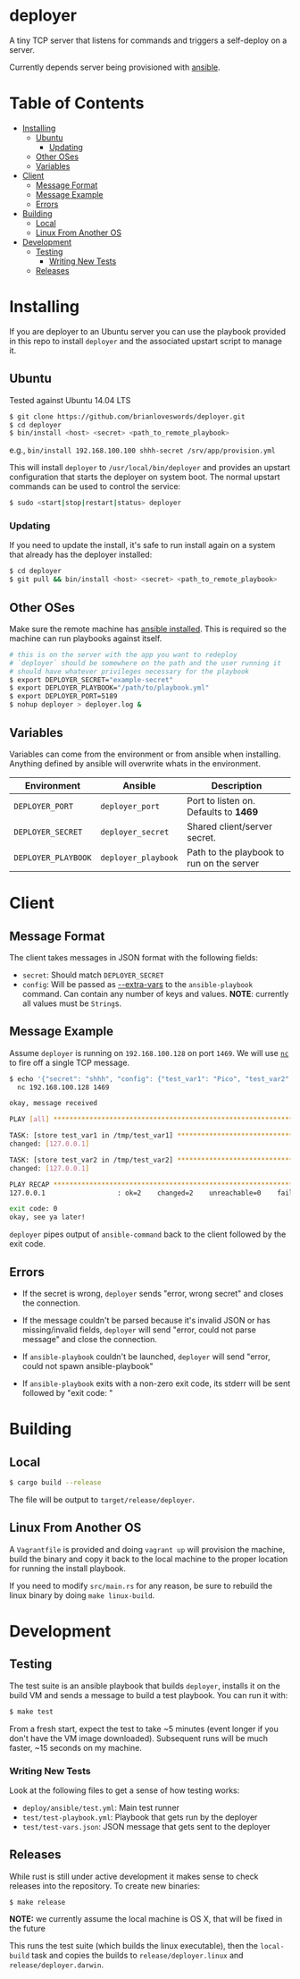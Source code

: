 # deployer

A tiny TCP server that listens for commands and triggers a self-deploy
on a server.

Currently depends server being provisioned with
[ansible](http://docs.ansible.com/).

# Table of Contents

- [Installing](#installing)
  - [Ubuntu](#ubuntu)
    - [Updating](#updating)
  - [Other OSes](#other-oses)
  - [Variables](#variables)
- [Client](#client)
  - [Message Format](#message-format)
  - [Message Example](#message-example)
  - [Errors](#errors)
- [Building](#building)
  - [Local](#local)
  - [Linux From Another OS](#linux-from-another-os)
- [Development](#development)
  - [Testing](#testing)
    - [Writing New Tests](#writing-new-tests)
  - [Releases](#releases)

# Installing

If you are deployer to an Ubuntu server you can use the playbook
provided in this repo to install `deployer` and the associated upstart
script to manage it.

## Ubuntu

Tested against Ubuntu 14.04 LTS

```bash
$ git clone https://github.com/brianloveswords/deployer.git
$ cd deployer
$ bin/install <host> <secret> <path_to_remote_playbook>
```

e.g., `bin/install 192.168.100.100 shhh-secret /srv/app/provision.yml`

This will install `deployer` to `/usr/local/bin/deployer` and provides
an upstart configuration that starts the deployer on system boot. The
normal upstart commands can be used to control the service:

```bash
$ sudo <start|stop|restart|status> deployer
```

### Updating

If you need to update the install, it's safe to run install again on a
system that already has the deployer installed:

```bash
$ cd deployer
$ git pull && bin/install <host> <secret> <path_to_remote_playbook>
```

## Other OSes

Make sure the remote machine has [ansible installed](http://docs.ansible.com/intro_installation.html#installing-the-control-machine). This is required so the machine can run playbooks against itself.

```bash
# this is on the server with the app you want to redeploy
# `deployer` should be somewhere on the path and the user running it
# should have whatever privileges necessary for the playbook
$ export DEPLOYER_SECRET="example-secret"
$ export DEPLOYER_PLAYBOOK="/path/to/playbook.yml"
$ export DEPLOYER_PORT=5189
$ nohup deployer > deployer.log &
```

## Variables

Variables can come from the environment or from ansible when
installing. Anything defined by ansible will overwrite whats in the
environment.

| Environment         | Ansible             | Description
|---------------------|---------------------|-------------
| `DEPLOYER_PORT`     | `deployer_port`     | Port to listen on. Defaults to **1469**
| `DEPLOYER_SECRET`   | `deployer_secret`   | Shared client/server secret.
| `DEPLOYER_PLAYBOOK` | `deployer_playbook` | Path to the playbook to run on the server


# Client

## Message Format

The client takes messages in JSON format with the following fields:

* `secret`: Should match `DEPLOYER_SECRET`
* `config`: Will be passed as [--extra-vars](http://docs.ansible.com/playbooks_variables.html#passing-variables-on-the-command-line) to the `ansible-playbook` command. Can contain any number of keys and values. **NOTE**: currently all values must be `String`s.

## Message Example

Assume `deployer` is running on `192.168.100.128` on port `1469`. We
will use <a href="https://en.wikipedia.org/wiki/Netcat">`nc`</a> to fire
off a single TCP message.

```bash
$ echo '{"secret": "shhh", "config": {"test_var1": "Pico", "test_var2": "Loki"}}' |\
  nc 192.168.100.128 1469

okay, message received

PLAY [all] ********************************************************************

TASK: [store test_var1 in /tmp/test_var1] *************************************
changed: [127.0.0.1]

TASK: [store test_var2 in /tmp/test_var2] *************************************
changed: [127.0.0.1]

PLAY RECAP ********************************************************************
127.0.0.1                  : ok=2    changed=2    unreachable=0    failed=0

exit code: 0
okay, see ya later!
```

`deployer` pipes output of `ansible-command` back to the client
followed by the exit code.

## Errors
* If the secret is wrong, `deployer` sends "error, wrong secret" and
closes the connection.

* If the message couldn't be parsed because it's invalid JSON or has
missing/invalid fields, `deployer` will send "error, could not parse
message" and close the connection.

* If `ansible-playbook` couldn't be launched, `deployer` will send
"error, could not spawn ansible-playbook"

* If `ansible-playbook` exits with a non-zero exit code, its stderr will
  be sent followed by "exit code: <number>"

# Building

## Local

```bash
$ cargo build --release
```

The file will be output to `target/release/deployer`.

## Linux From Another OS

A `Vagrantfile` is provided and doing `vagrant up` will provision the
machine, build the binary and copy it back to the local machine to the
proper location for running the install playbook.

If you need to modify `src/main.rs` for any reason, be sure to rebuild
the linux binary by doing `make linux-build`.

# Development

## Testing

The test suite is an ansible playbook that builds `deployer`, installs
it on the build VM and sends a message to build a test playbook. You can
run it with:

```bash
$ make test
```

From a fresh start, expect the test to take ~5 minutes (event longer if
you don't have the VM image downloaded). Subsequent runs will be much
faster, ~15 seconds on my machine.

### Writing New Tests

Look at the following files to get a sense of how testing works:
* `deploy/ansible/test.yml`: Main test runner
* `test/test-playbook.yml`: Playbook that gets run by the deployer
* `test/test-vars.json`: JSON message that gets sent to the deployer

## Releases

While rust is still under active development it makes sense to check
releases into the repository. To create new binaries:

```
$ make release
```

**NOTE:** we currently assume the local machine is OS X, that will be
  fixed in the future

This runs the test suite (which builds the linux executable), then the
`local-build` task and copies the builds to `release/deployer.linux` and
`release/deployer.darwin`.
